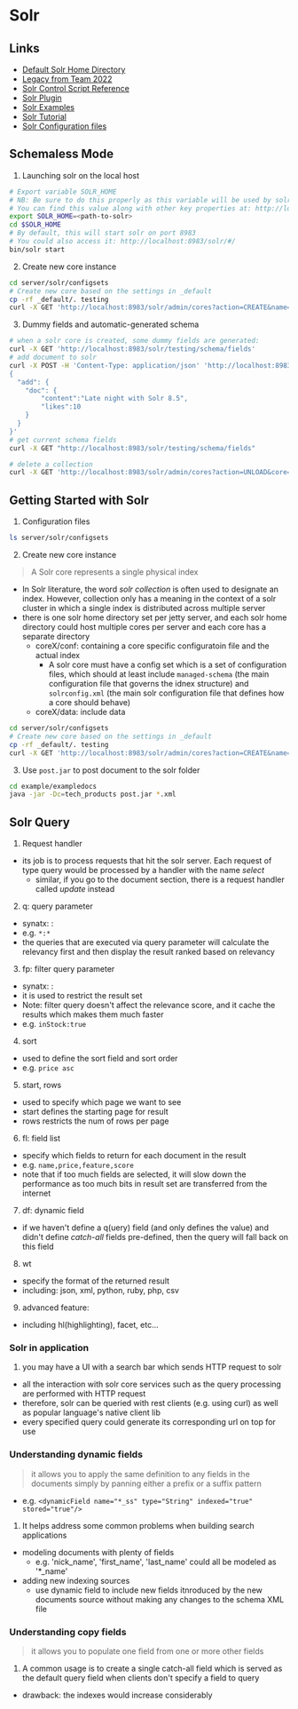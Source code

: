 # Solr
## Links
- [Default Solr Home Directory](server/solr/README.md)
- [Legacy from Team 2022](legacy/README.md)
- [Solr Control Script Reference](https://solr.apache.org/guide/solr/latest/deployment-guide/solr-control-script-reference.html) 
- [Solr Plugin](https://solr.apache.org/guide/solr/latest/configuration-guide/libs.html)
- [Solr Examples](example/README.md)
- [Solr Tutorial](tutorial/solr.md)
- [Solr Configuration files](server/solr/README.md)


## Schemaless Mode
1. Launching solr on the local host
```bash
# Export variable SOLR_HOME
# NB: Be sure to do this properly as this variable will be used by solr to locate the configuration files later
# You can find this value along with other key properties at: http://localhost:8983/solr/#/~java-properties
export SOLR_HOME=<path-to-solr>
cd $SOLR_HOME
# By default, this will start solr on port 8983
# You could also access it: http://localhost:8983/solr/#/
bin/solr start 
```
2. Create new core instance
```bash
cd server/solr/configsets
# Create new core based on the settings in _default
cp -rf _default/. testing
curl -X GET 'http://localhost:8983/solr/admin/cores?action=CREATE&name=testing&instanceDir=server/solr/configsets/testing'
```
3. Dummy fields and automatic-generated schema
```bash
# when a solr core is created, some dummy fields are generated:
curl -X GET 'http://localhost:8983/solr/testing/schema/fields'
# add document to solr
curl -X POST -H 'Content-Type: application/json' 'http://localhost:8983/solr/testing/update' --data-binary '
{
  "add": {
    "doc": {
        "content":"Late night with Solr 8.5",
        "likes":10
	}
  }
}'
# get current schema fields
curl -X GET "http://localhost:8983/solr/testing/schema/fields"

# delete a collection
curl -X GET 'http://localhost:8983/solr/admin/cores?action=UNLOAD&core=testing&deleteInstanceDir=true&deleteDataDir=true'
```

## Getting Started with Solr
1. Configuration files
```bash
ls server/solr/configsets
```
2. Create new core instance
> A Solr core represents a single physical index
- In Solr literature, the word *solr collection* is often used to designate an index. However, collection only has a meaning in the context of a solr cluster in which a single index is distributed across multiple server  
- there is one solr home directory set per jetty server, and each solr home directory could host multiple cores per server and each core has a separate directory 
	- coreX/conf: containing a core specific configuratoin file and the actual index
		- A solr core must have a config set which is a set of configuration files, which should at least include `managed-schema` (the main configuration file that governs the idnex structure) and `solrconfig.xml` (the main solr configuration file that defines how a core should behave)
	- coreX/data: include data
```bash
cd server/solr/configsets
# Create new core based on the settings in _default
cp -rf _default/. testing
curl -X GET 'http://localhost:8983/solr/admin/cores?action=CREATE&name=testing&instanceDir=server/solr/configsets/testing'
```
3. Use `post.jar` to post document to the solr folder
```bash
cd example/exampledocs
java -jar -Dc=tech_products post.jar *.xml
```

## Solr Query
1. Request handler
- its job is to process requests that hit the solr server. Each request of type query would be processed by a handler with the name *select*
	- similar, if you go to the document section, there is a request handler called *update* instead
2. q: query parameter
- synatx: <field-name>:<value>
- e.g. `*:*`
- the queries that are executed via query parameter will calculate the relevancy first and then display the result ranked based on relevancy
3. fp: filter query parameter
- synatx: <field-name>:<value>
- it is used to restrict the result set
- Note: filter query doesn't affect the relevance score, and it cache the results which makes them much faster
- e.g. `inStock:true`
4. sort
- used to define the sort field and sort order 
- e.g. `price asc`
5. start, rows
- used to specify which page we want to see
- start defines the starting page for result
- rows restricts the num of rows per page
6. fl: field list
- specify which fields to return for each document in the result
- e.g. `name,price,feature,score`
- note that if too much fields are selected, it will slow down the performance as too much bits in result set are transferred from the internet
7. df: dynamic field
- if we haven't define a q(uery) field (and only defines the value) and didn't define *catch-all* fields pre-defined, then the query will fall back on this field  
8. wt
- specify the format of the returned result
- including: json, xml, python, ruby, php, csv
9. advanced feature:
- including hl(highlighting), facet, etc...

### Solr in application
1. you may have a UI with a search bar which sends HTTP request to solr 
- all the interaction with solr core services such as the query processing are performed with HTTP request
- therefore, solr can be queried with rest clients (e.g. using curl) as well as popular language's native client lib
- every specified query could generate its corresponding url on top for use 

### Understanding dynamic fields
> it allows you to apply the same definition to any fields in the documents simply by panning either a prefix or a suffix pattern
- e.g. `<dynamicField name="*_ss" type="String" indexed="true" stored="true"/>`
1. It helps address some common problems when building search applications
- modeling documents with plenty of fields 
	- e.g. 'nick\_name', 'first\_name', 'last\_name' could all be modeled as '\*\_name'
- adding new indexing sources
	- use dynamic field to include new fields itnroduced by the new documents source without making any changes to the schema XML file

### Understanding copy fields
> it allows you to populate one field from one or more other fields 
1. A common usage is to create a single catch-all field which is served as the default query field when clients don't specify a field to query
- drawback: the indexes would increase considerably
